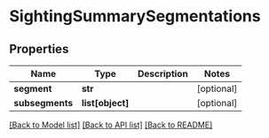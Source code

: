 # SightingSummarySegmentations

## Properties
Name | Type | Description | Notes
------------ | ------------- | ------------- | -------------
**segment** | **str** |  | [optional] 
**subsegments** | **list[object]** |  | [optional] 

[[Back to Model list]](../README.md#documentation-for-models) [[Back to API list]](../README.md#documentation-for-api-endpoints) [[Back to README]](../README.md)


